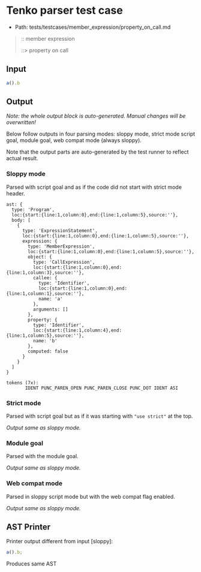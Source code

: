 # Tenko parser test case

- Path: tests/testcases/member_expression/property_on_call.md

> :: member expression
>
> ::> property on call

## Input

`````js
a().b
`````

## Output

_Note: the whole output block is auto-generated. Manual changes will be overwritten!_

Below follow outputs in four parsing modes: sloppy mode, strict mode script goal, module goal, web compat mode (always sloppy).

Note that the output parts are auto-generated by the test runner to reflect actual result.

### Sloppy mode

Parsed with script goal and as if the code did not start with strict mode header.

`````
ast: {
  type: 'Program',
  loc:{start:{line:1,column:0},end:{line:1,column:5},source:''},
  body: [
    {
      type: 'ExpressionStatement',
      loc:{start:{line:1,column:0},end:{line:1,column:5},source:''},
      expression: {
        type: 'MemberExpression',
        loc:{start:{line:1,column:0},end:{line:1,column:5},source:''},
        object: {
          type: 'CallExpression',
          loc:{start:{line:1,column:0},end:{line:1,column:3},source:''},
          callee: {
            type: 'Identifier',
            loc:{start:{line:1,column:0},end:{line:1,column:1},source:''},
            name: 'a'
          },
          arguments: []
        },
        property: {
          type: 'Identifier',
          loc:{start:{line:1,column:4},end:{line:1,column:5},source:''},
          name: 'b'
        },
        computed: false
      }
    }
  ]
}

tokens (7x):
       IDENT PUNC_PAREN_OPEN PUNC_PAREN_CLOSE PUNC_DOT IDENT ASI
`````

### Strict mode

Parsed with script goal but as if it was starting with `"use strict"` at the top.

_Output same as sloppy mode._

### Module goal

Parsed with the module goal.

_Output same as sloppy mode._

### Web compat mode

Parsed in sloppy script mode but with the web compat flag enabled.

_Output same as sloppy mode._

## AST Printer

Printer output different from input [sloppy]:

````js
a().b;
````

Produces same AST
